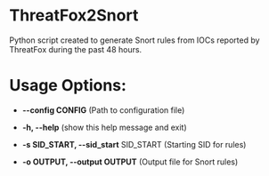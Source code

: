 # ThreatFox2Snort
Python script created to generate Snort rules from IOCs reported by ThreatFox during the past 48 hours.

# Usage Options:
  - **--config CONFIG**       (Path to configuration file)
    
  - **-h, --help**            (show this help message and exit)

  - **-s SID_START, --sid_start** SID_START
                        (Starting SID for rules)
  - **-o OUTPUT, --output OUTPUT**
                        (Output file for Snort rules)

